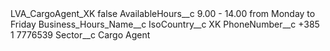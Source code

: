 <?xml version="1.0" encoding="UTF-8"?>
<CustomMetadata xmlns="http://soap.sforce.com/2006/04/metadata" xmlns:xsi="http://www.w3.org/2001/XMLSchema-instance" xmlns:xsd="http://www.w3.org/2001/XMLSchema">
    <label>LVA_CargoAgent_XK</label>
    <protected>false</protected>
    <values>
        <field>AvailableHours__c</field>
        <value xsi:type="xsd:string">9.00 - 14.00 from Monday to Friday</value>
    </values>
    <values>
        <field>Business_Hours_Name__c</field>
        <value xsi:nil="true"/>
    </values>
    <values>
        <field>IsoCountry__c</field>
        <value xsi:type="xsd:string">XK</value>
    </values>
    <values>
        <field>PhoneNumber__c</field>
        <value xsi:type="xsd:string">+385 1 7776539</value>
    </values>
    <values>
        <field>Sector__c</field>
        <value xsi:type="xsd:string">Cargo Agent</value>
    </values>
</CustomMetadata>
